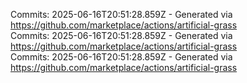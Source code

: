 Commits: 2025-06-16T20:51:28.859Z - Generated via https://github.com/marketplace/actions/artificial-grass
<br>
Commits: 2025-06-16T20:51:28.859Z - Generated via https://github.com/marketplace/actions/artificial-grass
<br>
Commits: 2025-06-16T20:51:28.859Z - Generated via https://github.com/marketplace/actions/artificial-grass
<br>
